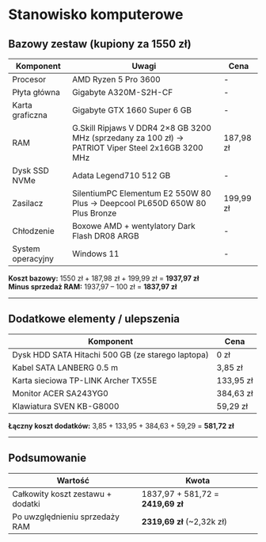 # Stanowisko komputerowe

## Bazowy zestaw (kupiony za 1550 zł)

| Komponent         | Uwagi                                                                                              | Cena      |
|-------------------|----------------------------------------------------------------------------------------------------|-----------|
| Procesor          | AMD Ryzen 5 Pro 3600                                                                               | -         |
| Płyta główna      | Gigabyte A320M-S2H-CF                                                                              | -         |
| Karta graficzna   | Gigabyte GTX 1660 Super 6 GB                                                                       | -         |
| RAM               | G.Skill Ripjaws V DDR4 2×8 GB 3200 MHz (sprzedany za 100 zł) → PATRIOT Viper Steel 2x16GB 3200 MHz | 187,98 zł |
| Dysk SSD NVMe     | Adata Legend710 512 GB                                                                             | -         |
| Zasilacz          | SilentiumPC Elementum E2 550W 80 Plus → Deepcool PL650D 650W 80 Plus Bronze                        | 199,99 zł |
| Chłodzenie        | Boxowe AMD + wentylatory Dark Flash DR08 ARGB                                                      | -         |
| System operacyjny | Windows 11                                                                                         | -         |

**Koszt bazowy:** 1550 zł + 187,98 zł + 199,99 zł = **1937,97 zł**  
**Minus sprzedaż RAM:** 1937,97 – 100 zł = **1837,97 zł**

---

## Dodatkowe elementy / ulepszenia

| Komponent                                         | Cena      |
|---------------------------------------------------|-----------|
| Dysk HDD SATA Hitachi 500 GB (ze starego laptopa) | 0 zł      |
| Kabel SATA LANBERG 0.5 m                          | 3,85 zł   |
| Karta sieciowa TP-LINK Archer TX55E               | 133,95 zł |
| Monitor ACER SA243YG0                             | 384,63 zł |
| Klawiatura SVEN KB-G8000                          | 59,29 zł  |

**Łączny koszt dodatków:** 3,85 + 133,95 + 384,63 + 59,29 = **581,72 zł**

---

## Podsumowanie

| Wartość                           | Kwota                             |
|-----------------------------------|-----------------------------------|
| Całkowity koszt zestawu + dodatki | 1837,97 + 581,72 = **2419,69 zł** |
| Po uwzględnieniu sprzedaży RAM    | **2319,69 zł** (~2,32k zł)        |
